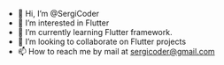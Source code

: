 - 👋 Hi, I’m @SergiCoder
- 👀 I’m interested in Flutter
- 🌱 I’m currently learning Flutter framework.
- 💞️ I’m looking to collaborate on Flutter projects
- 📫 How to reach me by mail at sergicoder@gmail.com
